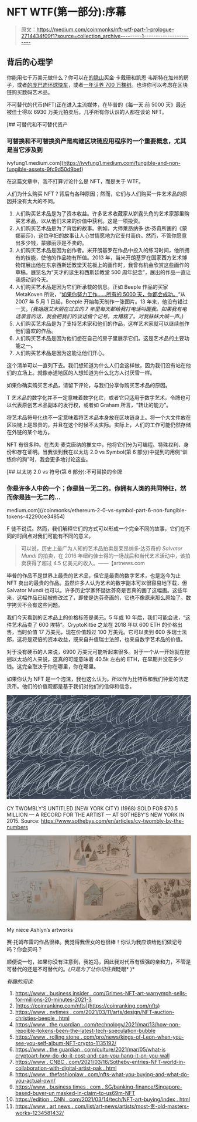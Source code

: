 # NFT WTF(第一部分):序幕

> 原文：<https://medium.com/coinmonks/nft-wtf-part-1-prologue-2714434f09f1?source=collection_archive---------1----------------------->

## 背后的心理学

你能用七千万美元做什么？你可以在[的隐山](https://www.veranda.com/decorating-ideas/g27550202/most-expensive-house-in-the-world/)买金·卡戴珊和凯恩·韦斯特在加州的房子，或者[的庞巴迪环球快车](https://www.businessinsider.com/gulfstream-bombardier-jets-davos-world-economic-forum-2019-1#the-gulfstream-gv-debuted-back-in-1998-in-2004-gulfstream-introduced-an-updated-version-of-the-plane-called-the-g550-1)，或者[一年认养 700 万棵树](https://www.theorangutanproject.org/get-involved/plant-a-tree/)。也许你可以考虑在区块链购买数码艺术品。

不可替代的代币(NFT)正在进入主流媒体，在毕普的《每一天:前 5000 天》最近被佳士得以 6930 万美元拍卖后，几乎所有你认识的人都在谈论 NFT。

[](https://ivyfung1.medium.com/fungible-and-non-fungible-assets-9fc9d50d9bef) [## 可替代和不可替代资产

### 可替换和不可替换资产是构建区块链应用程序的一个重要概念，尤其是当它涉及到

ivyfung1.medium.com](https://ivyfung1.medium.com/fungible-and-non-fungible-assets-9fc9d50d9bef) 

在这篇文章中，我不打算讨论什么是 NFT，而是关于 WTF。

人们为什么购买 NFT？背后有各种原因；然而，它们与人们购买一件艺术品的原因并没有太大的不同。

1.  人们购买艺术品是为了资本收益。许多艺术收藏家从崭露头角的艺术家那里购买艺术品，以从他们未来的价值中获利。这是一项投资。
2.  人们购买艺术品是为了背后的故事。例如，大师莱昂纳多·达·芬奇所画的《蒙娜丽莎》，这位孕妇的故事让人心甘情愿地为它支付高价。然而，不管你愿意出多少钱，蒙娜丽莎是不卖的。
3.  人们购买艺术品是因为创作者。米开朗基罗在作品中投入的练习时间，他所拥有的技能，使他的作品物有所值。2013 年，当米开朗基罗在国家西方艺术博物馆展出他在东京西斯廷教堂天花板上的画作时，我曾有机会欣赏这些画作的草稿。展览名为“天才的诞生和西斯廷教堂 500 周年纪念”，展出的作品一直让我感动到今天。
4.  人们购买艺术品是因为它们所承载的信息。正如 Beeple 作品的买家 MetaKoven 所说，“[如果你努力工作……所有的 5000 天，你都会成功。](https://www.youtube.com/watch?v=-Yv265LQeg4&t=382s)“从 2007 年 5 月 1 日起，Beeple 开始每天制作一张图片。13 年来，他没有错过一天。*(我姐姐艾米丽在过去的 7 年里每天都给我打电话叫醒我。如果我有电话录音的话，我会把我们的谈话做个记号。太糟糕了。对我妹妹大喊一声。)*
5.  人们购买艺术品是为了支持艺术家和他们的作品，这样艺术家就可以继续创作他们喜欢的作品。
6.  人们购买艺术品是因为他们想在自己的房子里展示它们。这是艺术品的主要功能之一。
7.  人们购买艺术品是因为这能让他们开心。

这个清单可以一直列下去。我们想知道为什么人们会这样做，因为我们没有站在他们的立场上。就像赤道地区的人想知道为什么北方人讨厌雪一样。

如果你确实购买艺术品，请留下评论，与我们分享你购买艺术品的原因。

T 艺术品的数字化并不一定意味着数字化它，或者它只适用于数字艺术。令牌也可以代表原创艺术品副本的发行权，或者如 Graham 所言，“转让的能力”。

将艺术品符号化也不一定意味着将艺术品本身放在区块链身上。将一个大文件放在区块链上是昂贵的，并且在这个时候不太实际。实际上，人们的工作可能仍然存储在外链的某个地方。

NFT 有很多种。在杰夫·麦克唐纳的推文中，他将它们分为可编程、特殊权利、身份和存在证明。当我谈到我在以太坊 2.0 vs Symbol(第 6 部分)中提到的用例“训练你的狗”时，我会更多地讨论这些。

[](/coinmonks/ethereum-2-0-vs-symbol-part-6-non-fungible-tokens-42290ce34854) [## 以太坊 2.0 vs 符号(第 6 部分):不可替换的令牌

### 你是许多人中的一个；你是独一无二的。你拥有人类的共同特征，然而你是独一无二的…

medium.com](/coinmonks/ethereum-2-0-vs-symbol-part-6-non-fungible-tokens-42290ce34854) 

F 徒不说谎。然而，我们解释它们的方式可以形成一个完全不同的故事，它们在不同的时间点对我们可能有不同的意义。

> 可以说，历史上最广为人知的艺术品拍卖是莱昂纳多·达芬奇的 *Salvator Mundi* 的拍卖，在 2016 年纽约佳士得的一场战后和当代艺术活动中，该拍卖获得了超过 4.5 亿美元的收入。——【artnews.com 

毕普的作品不是世界上最贵的艺术品，但它是最贵的数字艺术，也是迄今为止 NFT 卖出的最贵的作品。虽然许多人认为艺术的数字副本可以很容易地下载，但 Salvator Mundi 也可以。许多历史学家怀疑达芬奇是否真的画了这幅画。这些年来，这幅作品已经被修改过了，即使是达芬奇画的，它也不像原来那么原始了。数字拷贝不会有这些问题。

我们今天看到的艺术品上的价格标签是美元。5 年或 10 年后，我们可能会说，“这件艺术品卖了 600 埃特”。CryptoKittie 之龙在 2018 年以 600 ETH 的价格出售，当时价值 17 万美元，现在价值超过 100 万美元。它可以卖到 600 多瑞士法郎，这将是双倍的资本收益，既来自升值瑞士法郎，也来自数字艺术品的价值。

对于没有硬币的人来说，6900 万美元可能听起来很多。对于一个从一开始就在挖掘以太坊的人来说，这真的可能意味着 40.5k 左右的 ETH，在早期并没花多少钱。这完全取决于你在哪里，你在哪里。

如果你认为 NFT 是一个泡沫，我也这么认为。所以作为比特币和我们钟爱的法定货币。他们的价值观都是基于我们对他们的信仰和信念。

![](img/1b93c6ca0bfc1e77491b83095bdd6127.png)

CY TWOMBLY’S UNTITLED (NEW YORK CITY) (1968) SOLD FOR $70.5 MILLION — A RECORD FOR THE ARTIST — AT SOTHEBY’S NEW YORK IN 2015\. Source: https://www.sothebys.com/en/articles/cy-twombly-by-the-numbers

![](img/b905831f9b86a5679edb878160a794a8.png)

My niece Ashlyn’s artworks

赛·托姆布雷的作品很棒。我觉得我侄女的也很棒！你认为我应该给他们做记号吗？你会买吗？

顺便说一句，如果你没有注意到，我姓冯，因此我对代币有很强的亲和力，不管是可替代的还是不可替代的。*(只是为了让你记住我*眨眼* )*

*有趣的阅读:*

1.  [https://www . business insider . com/Grimes-NFT-art-warnymph-sells-for-millions-20-minutes-2021-3](https://www.businessinsider.com/grimes-nft-art-warnymph-sells-for-millions-20-minutes-2021-3)
2.  [https://coinranking.com/nfts](https://coinranking.com/nfts)
3.  [https://www . nytimes . com/2021/03/11/arts/design/NFT-auction-christies-beeple . html](https://www.nytimes.com/2021/03/11/arts/design/nft-auction-christies-beeple.html)
4.  [https://www . the guardian . com/technology/2021/mar/13/how-non-repoible-tokens-been-the-latest-tech-speculation-bubble](https://www.theguardian.com/technology/2021/mar/13/how-non-fungible-tokens-became-the-latest-tech-speculation-bubble)
5.  [https://www . rolling stone . com/pro/news/kings-of-Leon-when-you-see-you-self-album-NFT-crypto-1135192/](https://www.rollingstone.com/pro/news/kings-of-leon-when-you-see-yourself-album-nft-crypto-1135192/)
6.  [https://www . the guardian . com/culture/2021/mar/05/what-is cryptoart-how-do-do-it-cost-and-can-you-hang-it-on-you-wall](https://www.theguardian.com/culture/2021/mar/05/what-is-cryptoart-how-much-does-it-cost-and-can-you-hang-it-on-your-wall)
7.  [https://www . CNBC . com/2021/03/16/Sotheby-entries-NFT-world-in-collaboration-with-digital-artist-pak . html](https://www.cnbc.com/2021/03/16/sothebys-enters-nft-world-in-collaboration-with-digital-artist-pak.html)
8.  [https://www . thefashionlaw . com/nfts-what-you-buying-and-what-do-you-actual-own/](https://www.thefashionlaw.com/nfts-what-are-you-buying-and-what-do-you-actually-own/)
9.  [https://www . business times . com . SG/banking-finance/Singapore-based-buyer-un masked-in-claim-to-us69m-NFT](https://www.businesstimes.com.sg/banking-finance/singapore-based-buyer-unmasked-in-claim-to-us69m-nft)
10.  [https://edition . CNN . com/2021/03/14/tech/NFT-art-buying/index . html](https://edition.cnn.com/2021/03/14/tech/nft-art-buying/index.html)
11.  [https://www . art news . com/list/art-news/artists/most-贵-old-masters-works-1234581432/](https://www.artnews.com/list/art-news/artists/most-expensive-old-masters-works-1234581432/)